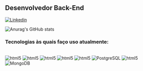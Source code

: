 ## Desenvolvedor Back-End

[![Linkedin](https://img.shields.io/badge/LinkedIn-0077B5?style=for-the-badge&logo=linkedin&logoColor=white)](https://www.linkedin.com/in/chrigor-gazal/)


![Anurag's GitHub stats](https://github-readme-stats.vercel.app/api?username=ChrigorG&show_icons=true&theme=dracula)

### Tecnologias às quais faço uso atualmente: 

<div style="display: inline_block"><br>
    <img align="center" alt="html5" src="https://img.shields.io/badge/C%23-239120?logo=c-sharp&logoColor=white&style=for-the-badge"/>
    <img align="center" alt="html5" src="https://img.shields.io/badge/HTML5-E34F26?style=for-the-badge&logo=html5&logoColor=white"/>
    <img align="center" alt="html5" src="https://img.shields.io/badge/CSS3-1572B6?style=for-the-badge&logo=css3&logoColor=white"/>
    <img align="center" alt="html5" src="https://img.shields.io/badge/Vue.js-35495E?style=for-the-badge&logo=vue.js&logoColor=4FC08D"/>
    <img align="center" alt="html5" src="https://img.shields.io/badge/JavaScript-F7DF1E?style=for-the-badge&logo=javascript&logoColor=black"/>
    <img align="center" alt="PostgreSQL" src="https://img.shields.io/badge/PostgreSQL-336791?style=for-the-badge&logo=postgresql&logoColor=white"/>
    <img align="center" alt="html5" src="https://img.shields.io/badge/MySQL-00000F?style=for-the-badge&logo=mysql&logoColor=white"/>
    <img align="center" alt="MongoDB" src="https://img.shields.io/badge/MongoDB-47A248?style=for-the-badge&logo=mongodb&logoColor=white"/>
</div>
